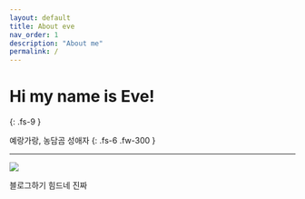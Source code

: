 ```yaml
---
layout: default
title: About eve
nav_order: 1
description: "About me"
permalink: /
---
```


# Hi my name is Eve! 
{: .fs-9 }

예랑가랑, 농담곰 성애자
{: .fs-6 .fw-300 }

---

![](../../assets/images/lifeishard.jpg)

블로그하기 힘드네 진짜 